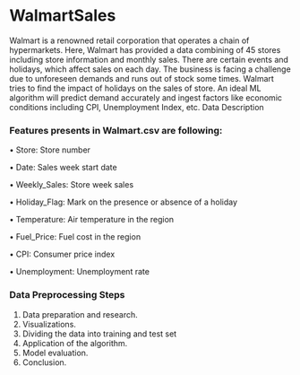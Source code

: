 # WalmartSales
Walmart is a renowned retail corporation that operates a chain of hypermarkets. Here, Walmart has provided a data combining of 45 stores including store information and monthly sales. There are certain events and holidays, which affect sales on each day. The business is facing a challenge due to unforeseen demands and runs out of stock some times. Walmart tries to find the impact of holidays on the sales of store. An ideal ML algorithm will predict demand accurately and ingest factors like economic conditions including CPI, Unemployment Index, etc.
Data Description

### Features presents in Walmart.csv are following:

•	Store: Store number

•	Date: Sales week start date

•	Weekly_Sales: Store week sales

•	Holiday_Flag: Mark on the presence or absence of a holiday

•	Temperature: Air temperature in the region

•	Fuel_Price: Fuel cost in the region

•	CPI: Consumer price index

•	Unemployment: Unemployment rate



### Data Preprocessing Steps 

1.	Data preparation and research.
2.	Visualizations.
3.	Dividing the data into training and test set
4.	Application of the algorithm.
5.	Model evaluation.
6.	Conclusion.
